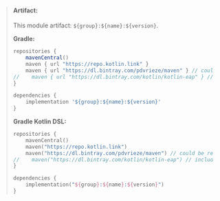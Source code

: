 > #### Artifact:
>
> This module artifact: `${group}:${name}:${version}`.
>
>
> **Gradle:**
>
> ```groovy
> repositories {
>     mavenCentral()
>     maven { url "https://repo.kotlin.link" }
>     maven { url "https://dl.bintray.com/pdvrieze/maven" } // could be replaced by jcenter()
> //    maven { url "https://dl.bintray.com/kotlin/kotlin-eap" } // include for builds based on kotlin-eap
> }
> 
> dependencies {
>     implementation '${group}:${name}:${version}'
> }
> ```
> **Gradle Kotlin DSL:**
>
> ```kotlin
> repositories {
>     mavenCentral()
>     maven("https://repo.kotlin.link")
>     maven("https://dl.bintray.com/pdvrieze/maven") // could be replaced by jcenter()
> //    maven("https://dl.bintray.com/kotlin/kotlin-eap") // include for builds based on kotlin-eap
> }
> 
> dependencies {
>     implementation("${group}:${name}:${version}")
> }
> ```